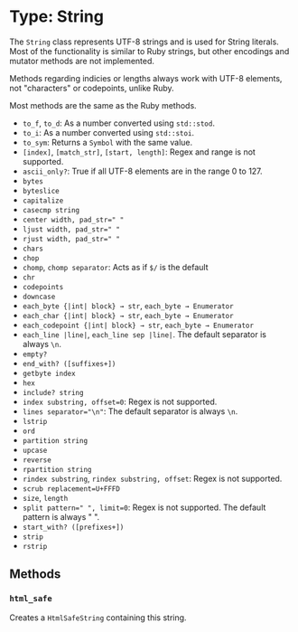 # Type: String

The `String` class represents UTF-8 strings and is used for String literals. Most of the functionality is similar to Ruby strings, but other encodings and mutator methods are not implemented.

Methods regarding indicies or lengths always work with UTF-8 elements, not "characters" or codepoints, unlike Ruby.

Most methods are the same as the Ruby methods.

   * `to_f`, `to_d`: As a number converted using `std::stod`.
   * `to_i`: As a number converted using `std::stoi`.
   * `to_sym`: Returns a `Symbol` with the same value.
   * `[index]`, `[match_str]`, `[start, length]`: Regex and range is not supported.
   * `ascii_only?`: True if all UTF-8 elements are in the range 0 to 127.
   * `bytes`
   * `byteslice`
   * `capitalize`
   * `casecmp string`
   * `center width, pad_str=" "`
   * `ljust width, pad_str=" "`
   * `rjust width, pad_str=" "`
   * `chars`
   * `chop`
   * `chomp`, `chomp separator`: Acts as if `$/` is the default
   * `chr`
   * `codepoints`
   * `downcase`
   * `each_byte {|int| block} → str`, `each_byte → Enumerator`
   * `each_char {|int| block} → str`, `each_byte → Enumerator`
   * `each_codepoint {|int| block} → str`, `each_byte → Enumerator`
   * `each_line |line|`, `each_line sep |line|`. The default separator is always `\n`.
   * `empty?`
   * `end_with? ([suffixes+])`
   * `getbyte index`
   * `hex`
   * `include? string`
   * `index substring, offset=0`: Regex is not supported.
   * `lines separator="\n"`: The default separator is always `\n`.
   * `lstrip`
   * `ord`
   * `partition string`
   * `upcase`
   * `reverse`
   * `rpartition string`
   * `rindex substring`, `rindex substring, offset`: Regex is not supported.
   * `scrub replacement=U+FFFD`
   * `size`, `length`
   * `split pattern=" ", limit=0`: Regex is not supported. The default pattern is always " ".
   * `start_with? ([prefixes+])`
   * `strip`
   * `rstrip`

## Methods
### `html_safe`
Creates a `HtmlSafeString` containing this string.
